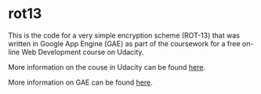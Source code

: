 # rot13

This is the code for a very simple encryption scheme (ROT-13) that was written in Google App Engine (GAE) as part of the coursework for a free on-line Web Development course on Udacity.

More information on the couse in Udacity can be found <a href="https://www.udacity.com/course/web-development--cs253" target="_blank">here</a>.

More information on GAE can be found <a href="https://cloud.google.com/appengine/?utm_source=google&utm_medium=cpc&utm_campaign=2015-q1-cloud-northam-us-gae-bkws-freetrial-en&gclid=CJi0iLyDnMUCFWRp7AodI2oApw" target="_blank">here</a>.
